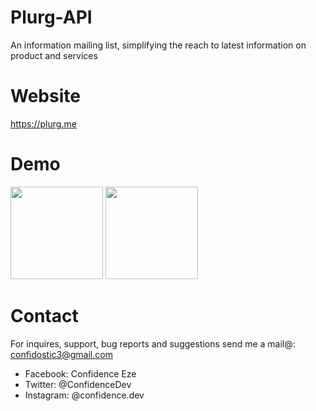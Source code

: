 # Plurg-API

An information mailing list, simplifying the reach to latest information on product and services

# Website

<a href="https://plurg.me">https://plurg.me</a>

# Demo

<p float="left">
<img src="https://github.com/ConfidenceDev/Plurg/blob/master/screenshots/1.png" width="148">
<img src="https://github.com/ConfidenceDev/Plurg/blob/master/screenshots/2.png" width="148">
</p>

# Contact

For inquires, support, bug reports and suggestions send me a mail@: confidostic3@gmail.com

- Facebook: Confidence Eze
- Twitter: @ConfidenceDev
- Instagram: @confidence.dev
